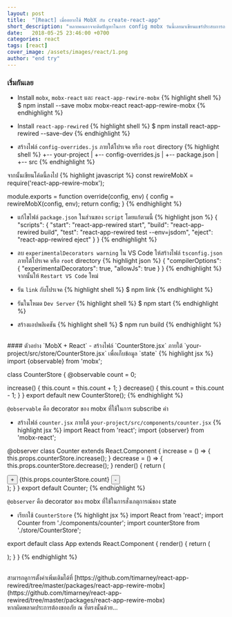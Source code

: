 ```yaml
---
layout: post
title:  "[React] เมื่ออยากใช้ MobX กับ create-react-app"
short_description: "หลายคนอาจจะติดปัญหาในการ config mobx วันนี้เลยมาเขียนแชร์ประสบการณ์ไว้หน่อย ๆ"
date:   2018-05-25 23:46:00 +0700
categories: react
tags: [react]
cover_image: /assets/images/react/1.png
author: "end try"
---
```


### เริ่มกันเลย 
- Install `mobx`, `mobx-react` และ `react-app-rewire-mobx`
{% highlight shell %}
$ npm install --save mobx mobx-react react-app-rewire-mobx
{% endhighlight %}

- Install `react-app-rewired`
{% highlight shell %}
$ npm install react-app-rewired --save-dev
{% endhighlight %}

- สร้างไฟล์ `config-overrides.js` ภายใต้โปรเจค หรือ `root` directory 
{% highlight shell %}
+-- your-project
|   +-- config-overrides.js
|   +-- package.json
|   +-- src
{% endhighlight %}

จากนั้นเขียนโค้ดนี้ลงไป
{% highlight javascript %}
const rewireMobX = require('react-app-rewire-mobx');

module.exports = function override(config, env) {
  config = rewireMobX(config, env);
  return config;
}
{% endhighlight %}

- แก้ไขไฟล์ `package.json` ในส่วนของ `script` โดยแก้ตามนี้
{% highlight json %}
{
    "scripts": {
        "start": "react-app-rewired start",
        "build": "react-app-rewired build",
        "test": "react-app-rewired test --env=jsdom",
        "eject": "react-app-rewired eject"
    }
}
{% endhighlight %}

- ลบ `experimentalDecorators warning` ใน VS Code
ให้สร้างไฟล์ `tsconfig.json` ภายใต้โปรเจค หรือ `root` directory 
{% highlight json %}
{
    "compilerOptions": {
        "experimentalDecorators": true,
        "allowJs": true
    }
}
{% endhighlight %}
จากนั้นให้ `Restart VS Code` ใหม่

- รัน `link` กับโปรเจค
{% highlight shell %}
$ npm link
{% endhighlight %}

- รันในโหมด `Dev Server`
{% highlight shell %}
$ npm start
{% endhighlight %}

- สร้างแอปพลิเคชัน
{% highlight shell %}
$ npm run build
{% endhighlight %}

<br>
#### ตัวอย่าง `MobX + React`
- สร้างไฟล์ `CounterStore.jsx` ภายใต้ `your-project/src/store/CounterStore.jsx` เพื่อเก็บข้อมูล `state`
{% highlight jsx %}
import {observable} from 'mobx';

class CounterStore {
  @observable count = 0;
  
  increase() {
    this.count = this.count + 1;
  }
  decrease() {
    this.count = this.count - 1;
  }
}
export default new CounterStore();
{% endhighlight %}

`@observable` คือ decorator ของ mobx ที่ใช้ในการ subscribe ค่า

- สร้างไฟล์ `counter.jsx` ภายใต้ `your-project/src/components/counter.jsx` 
{% highlight jsx %}
import React from 'react';
import {observer} from 'mobx-react';

@observer
class Counter extends React.Component {
    increase = () => {
        this.props.counterStore.increase();
    }
    decrease = () => {
        this.props.counterStore.decrease();
    }
    render() {
        return (
            <div>
                <button onClick={this.increase}>+</button>
                <span>{this.props.counterStore.count}</span>
                <button onClick={this.decrease}>-</button>
            </div>
        );
    }
}
export default Counter;
{% endhighlight %}

`@observer` คือ decorator ของ mobx ที่ใช้ในการสั่งเกตุการณ์ของ state

- เรียกใช้ `CounterStore`
{% highlight jsx %}
import React from 'react';
import Counter from './components/counter';
import counterStore from './store/CounterStore';

export default class App extends React.Component {
    render() {
        return (
            <div>
                <Counter counterStore={counterStore}/>
            </div>
        );
    }
}
{% endhighlight %}

<br>
สามารถดูการตั้งค่าเพิ่มเติมได้ที่ [https://github.com/timarney/react-app-rewired/tree/master/packages/react-app-rewire-mobx](https://github.com/timarney/react-app-rewired/tree/master/packages/react-app-rewire-mobx)

<br>
หากผิดพลาดประการต้องขออภัย ณ ที่ตรงนั้นด้วย...  
